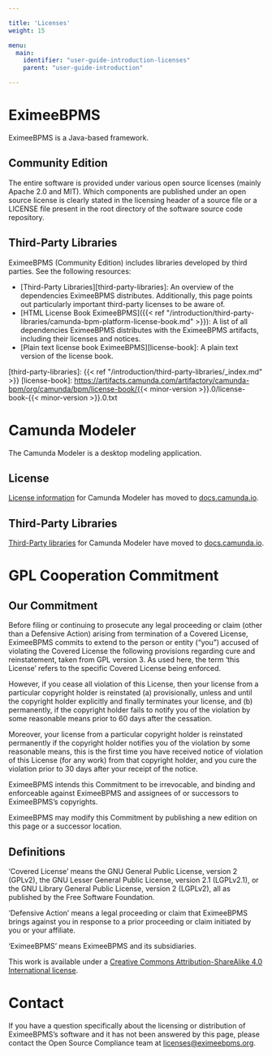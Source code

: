 ```yaml
---

title: 'Licenses'
weight: 15

menu:
  main:
    identifier: "user-guide-introduction-licenses"
    parent: "user-guide-introduction"

---
```



# EximeeBPMS 

EximeeBPMS is a Java-based framework.

## Community Edition

The entire software is provided under various open source licenses (mainly Apache 2.0 and MIT). Which components are published under an open source license is clearly stated in the licensing header of a source file or a LICENSE file present in the root directory of the software source code repository.

## Third-Party Libraries

EximeeBPMS (Community Edition) includes libraries developed by third parties. See the following resources:

* [Third-Party Libraries][third-party-libraries]: An overview of the dependencies EximeeBPMS distributes. Additionally, this page points out particularly important third-party licenses to be aware of.
* [HTML License Book EximeeBPMS]({{< ref "/introduction/third-party-libraries/camunda-bpm-platform-license-book.md" >}}): A list of all dependencies EximeeBPMS distributes with the EximeeBPMS artifacts, including their licenses and notices.
* [Plain text license book EximeeBPMS][license-book]: A plain text version of the license book.

[third-party-libraries]: {{< ref "/introduction/third-party-libraries/_index.md" >}}
[license-book]: https://artifacts.camunda.com/artifactory/camunda-bpm/org/camunda/bpm/license-book/{{< minor-version >}}.0/license-book-{{< minor-version >}}.0.txt


# Camunda Modeler

The Camunda Modeler is a desktop modeling application.

## License 

[License information](https://docs.camunda.io/docs/reference/licenses/#camunda-modeler) for Camunda Modeler has moved to [docs.camunda.io](https://docs.camunda.io/).

## Third-Party Libraries

[Third-Party libraries](https://docs.camunda.io/docs/reference/dependencies/) for Camunda Modeler have moved to [docs.camunda.io](https://docs.camunda.io/).

# GPL Cooperation Commitment

## Our Commitment

Before filing or continuing to prosecute any legal proceeding or claim (other than a Defensive Action) arising from termination of a Covered License, EximeeBPMS commits to extend to the person or entity (“you”) accused of violating the Covered License the following provisions regarding cure and reinstatement, taken from GPL version 3. As used here, the term ‘this License’ refers to the specific Covered License being enforced.

However, if you cease all violation of this License, then your license from a particular copyright holder is reinstated (a) provisionally, unless and until the copyright holder explicitly and finally terminates your license, and (b) permanently, if the copyright holder fails to notify you of the violation by some reasonable means prior to 60 days after the cessation.

Moreover, your license from a particular copyright holder is reinstated permanently if the copyright holder notifies you of the violation by some reasonable means, this is the first time you have received notice of violation of this License (for any work) from that copyright holder, and you cure the violation prior to 30 days after your receipt of the notice.

EximeeBPMS intends this Commitment to be irrevocable, and binding and enforceable against EximeeBPMS and assignees of or successors to EximeeBPMS’s copyrights.

EximeeBPMS may modify this Commitment by publishing a new edition on this page or a successor location.

## Definitions

‘Covered License’ means the GNU General Public License, version 2 (GPLv2), the GNU Lesser General Public License, version 2.1 (LGPLv2.1), or the GNU Library General Public License, version 2 (LGPLv2), all as published by the Free Software Foundation.

‘Defensive Action’ means a legal proceeding or claim that EximeeBPMS brings against you in response to a prior proceeding or claim initiated by you or your affiliate.

‘EximeeBPMS’ means EximeeBPMS and its subsidiaries.

This work is available under a [Creative Commons Attribution-ShareAlike 4.0 International license](https://creativecommons.org/licenses/by-sa/4.0/).

# Contact

If you have a question specifically about the licensing or distribution of EximeeBPMS’s software and it has not been answered by this page, please contact the Open Source Compliance team at [licenses@eximeebpms.org](mailto:licenses@eximeebpms.org).
